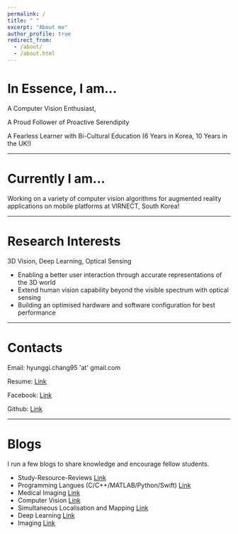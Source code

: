 ```yaml
---
permalink: /
title: " "
excerpt: "About me"
author_profile: true
redirect_from: 
  - /about/
  - /about.html
---
```


In Essence, I am...
====

A Computer Vision Enthusiast,

A Proud Follower of Proactive Serendipity

A Fearless Learner with Bi-Cultural Education (6 Years in Korea, 10 Years in the UK!)

-------------------------------------------------

Currently I am...
====

Working on a variety of computer vision algorithms for augmented reality applications on mobile platforms at VIRNECT, South Korea!

------------------------------------------

Research Interests
====

3D Vision, Deep Learning, Optical Sensing

- Enabling a better user interaction through accurate representations of the 3D world
- Extend human vision capability beyond the visible spectrum with optical sensing
- Building an optimised hardware and software configuration for best performance



------------------------------------------

Contacts
=====

Email: hyunggi.chang95 'at' gmail.com


Resume: [Link](https://github.com/changh95/Curriculum-Vitae/raw/master/Curriculum_Vitae.pdf)


Facebook: [Link](https://www.facebook.com/harry.chang.982)


Github: [Link](https://github.com/changh95)

--------------------------------------------

Blogs
====

I run a few blogs to share knowledge and encourage fellow students.

* Study-Resource-Reviews [Link](https://github.com/changh95/Study-Resources-Review)
* Programming Langues (C/C++/MATLAB/Python/Swift) [Link](https://www.notion.so/torchvision/Programming-85cf52feefc04ad699f9b4dffaff09ba)
* Medical Imaging [Link](https://www.notion.so/torchvision/Image-Guided-Intervention-3332dcdfa0a64dc8b649f798ac3294c9)
* Computer Vision [Link](https://www.notion.so/torchvision/Computer-Vision-bdc861158e7242e4a002c724bde93a20)
* Simultaneous Localisation and Mapping [Link](https://www.notion.so/torchvision/Simultaneous-Localisation-and-Mapping-SLAM-b2112ee8356d409fa04e956f4a36e3e7)
* Deep Learning [Link](https://www.notion.so/torchvision/Machine-Learning-Deep-Learning-638c9fbef8e849c092c3c39833a448d7)
* Imaging [Link](https://www.notion.so/torchvision/Imaging-3596b36052ad461492c582d5fc211a65)
